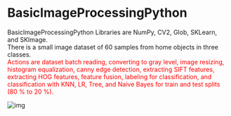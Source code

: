 # BasicImageProcessingPython
BasicImageProcessingPython
Libraries are NumPy, CV2, Glob, SKLearn, and SKImage.<br />
There is a small image dataset of 60 samples from home objects in three classes. <br />
 <span style="color: red;">
Actions are dataset batch reading, converting to gray level, image resizing, histogram equalization, canny edge detection, extracting SIFT features, extracting HOG features, feature fusion, labeling for classification, and classification with KNN, LR, Tree, and Naive Bayes for train and test splits (80 % to 20 %).<span>

![img](https://user-images.githubusercontent.com/11339420/212879357-9debb938-dcb8-49c1-9c5a-25b854000c1c.jpg)

